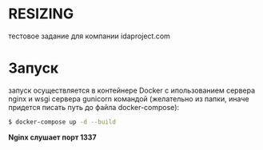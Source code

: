# RESIZING
тестовое задание для компании idaproject.com

# Запуск
запуск осуществляется в контейнере Docker с ипользованием сервера nginx и wsgi сервера gunicorn командой (желательно из папки, иначе придется писать путь до файла docker-compose):

```sh
$ docker-compose up -d --build
```

**Nginx слушает порт 1337**
